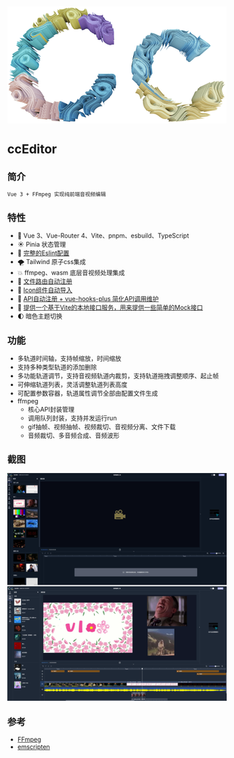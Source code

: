 ![logo.png](logo.png)
# ccEditor

## 简介
    Vue 3 + FFmpeg 实现纯前端音视频编辑

## 特性
- 💪 Vue 3、Vue-Router 4、Vite、pnpm、esbuild、TypeScript
- ☀️ Pinia 状态管理
- 🌟 [完整的Eslint配置](https://github.com/adminV/ccEditor/blob/main/.eslintrc.cjs)
- 🌪 Tailwind 原子css集成
- 💥 ffmpeg、wasm 底层音视频处理集成
- 🚙 [文件路由自动注册](https://github.com/adminV/ccEditor/blob/main/src/plugins/installRouter.ts)
- 🚕 [Icon组件自动导入](https://github.com/adminV/ccEditor/blob/main/src/plugins/installIcon.ts)
- 🚗 [API自动注册 + vue-hooks-plus 简化API调用维护](https://inhiblab-core.gitee.io/docs/hooks/)
- 🎁 [提供一个基于Vite的本地接口服务，用来提供一些简单的Mock接口](https://github.com/adminV/ccEditor/blob/main/viteUtil/viteProxyServer/vite-plugin-proxy-server.ts)
- 🌓 暗色主题切换

## 功能
- 多轨道时间轴，支持帧缩放，时间缩放
- 支持多种类型轨道的添加删除
- 多功能轨道调节，支持音视频轨道内裁剪，支持轨道拖拽调整顺序、起止帧
- 可伸缩轨道列表，灵活调整轨道列表高度
- 可配置参数容器，轨道属性调节全部由配置文件生成
- ffmpeg
    - 核心API封装管理
    - 调用队列封装，支持并发运行run
    - gif抽帧、视频抽帧、视频裁切、音视频分离、文件下载
    - 音频裁切、多音频合成、音频波形

## 截图
![img.png](img.png)
![img2.png](img2.png)

## 参考
- [FFmpeg](https://trac.ffmpeg.org/wiki/Waveform)
- [emscripten](https://emscripten.org/index.html)

